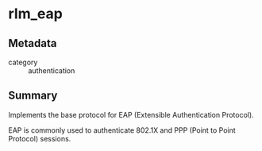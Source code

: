 # rlm_eap
## Metadata
<dl>
  <dt>category</dt><dd>authentication</dd>
</dl>

## Summary
Implements the base protocol for EAP (Extensible Authentication Protocol).

EAP is commonly used to authenticate 802.1X and PPP (Point to Point Protocol) sessions.
